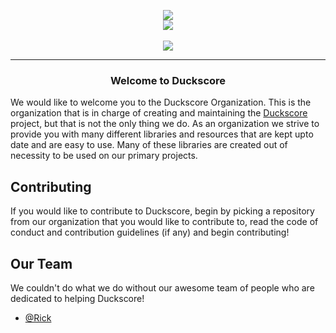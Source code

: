 <p align=center>
  <a href="https://duckscore.co/">
    <img src="https://raw.githubusercontent.com/duxcore/duxcore/dev/assets/duxcore-icon.png"></img><br>
    <img src="https://raw.githubusercontent.com/duxcore/duxcore/dev/assets/duxcore-text.png"></img>
  </a>
  <br><br>
  <a href="https://discord.gg/CPUC2sNR6Y">
    <img src="https://img.shields.io/discord/819404956259057714?label=Discord&logo=discord&logoColor=white&style=for-the-badge" />
  </a>
  <hr>
</p>

<h3 align=center>Welcome to Duckscore</h3>

We would like to welcome you to the Duckscore Organization.  This is the organization that is in charge of creating and maintaining the [Duckscore](https://github.com/duckscore/duckscore) project, but that is not the only thing we do. As an organization we strive to provide you with many different libraries and resources that are kept upto date and are easy to use.  Many of these libraries are created out of necessity to be used on our primary projects.

## Contributing
If you would like to contribute to Duckscore, begin by picking a repository from our organization that you would like to contribute to, read the code of conduct and contribution guidelines (if any) and begin contributing!

## Our Team
We couldn't do what we do without our awesome team of people who are dedicated to helping Duckscore!

- [@Rick](https://www.youtube.com/watch?v=dQw4w9WgXcQ)
